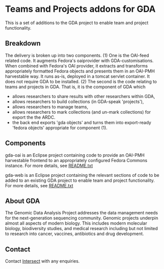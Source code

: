 # Teams and Projects addons for GDA
This is a set of additions to the GDA project to enable team and project functionality.

## Breakdown
The delivery is broken up into two components.
(1) One is the OAI-feed related code. It augments Fedora's oaiprovider with GDA-customisations. When combined with Fedora's OAI provider, it extracts and transforms appropriately formatted Fedora objects and presents them in an OAI-PMH harvestable way. It runs as-is, deployed in a tomcat servlet container. It does not require GDA to be installed.
(2) The second is the code relating to teams and projects in GDA. That is, it is the component of GDA which
- allows researchers to share results with other researchers within GDA,
- allows researchers to build collections (in GDA-speak 'projects'),
- allows researchers to manage teams,
- allows researchers to mark collections (and un-mark collections) for export the the ARDC.
- the back end exports 'gda objects' and turns them into export-ready 'fedora objects' appropriate for component (1).

## Components
gda-oai is an Eclipse project containing code to provide an OAI-PMH harvestable frontend to an appropriately configured Fedora Commons instance. For more details, see [README.txt](https://github.com/vincentt143/gda-addons-teams-and-projects/blob/master/gda-oai/README.txt)

gda-web is an Eclipse project containing the relevant sections of code to be added to an existing GDA project to enable team and project functionality. For more details, see [README.txt](https://github.com/vincentt143/gda-addons-teams-and-projects/blob/master/gda-web/README.txt)

## About GDA
The Genomic Data Analysis Project addresses the data management needs for the next-generation sequencing community. Genomic projects underpin almost all aspects of modern biology. This includes modern molecular biology, biodiversity studies, and medical research including but not limited to research into cancer, vaccines, antibiotics and drug development.

## Contact
Contact [Intersect](http://intersect.org.au/) with any enquiries.
